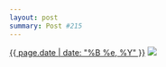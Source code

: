 ```yaml
---
layout: post
summary: Post #215
---
```


<p>
  <time><a href="/215">{{ page.date | date: "%B %e, %Y" }}</a></time>
  <a href="/215"><img src="{{ site.assets_url }}/215-640.jpg" srcset="{{ site.assets_url }}/215-1280.jpg 1280w, {{ site.assets_url }}/215-960.jpg 960w, {{ site.assets_url }}/215-640.jpg 640w, {{ site.assets_url }}/215-320.jpg 320w" sizes="(min-width: 700px) 50vw, calc(100vw - 2rem)" /></a>
</p>
